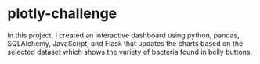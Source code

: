 # plotly-challenge
In this project, I created an interactive dashboard using python, pandas, SQLAlchemy, JavaScript, and Flask that updates the charts based on the selected dataset which shows the variety of bacteria found in belly buttons. 
